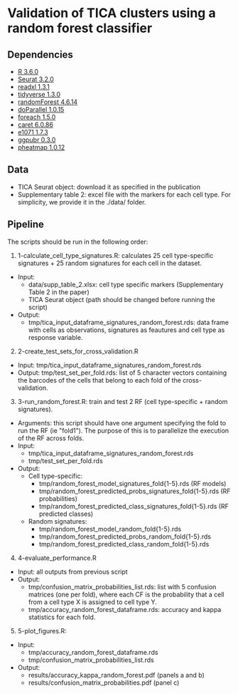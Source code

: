 # Validation of TICA clusters using a random forest classifier


## Dependencies

* [R 3.6.0](https://cran.r-project.org/)
* [Seurat 3.2.0](https://cran.r-project.org/web/packages/Seurat/index.html)
* [readxl 1.3.1](https://cran.r-project.org/web/packages/readxl/index.html)
* [tidyverse 1.3.0](https://cran.r-project.org/web/packages/tidyverse/index.html)
* [randomForest 4.6.14](https://cran.r-project.org/web/packages/randomForest/index.html)
* [doParallel 1.0.15](https://cran.r-project.org/web/packages/doParallel/index.html)
* [foreach 1.5.0](https://cran.r-project.org/web/packages/foreach/index.html)
* [caret 6.0.86](https://cran.r-project.org/web/packages/caret/index.html)
* [e1071 1.7.3](https://cran.r-project.org/web/packages/e1071/index.html)
* [ggpubr 0.3.0](https://cran.r-project.org/web/packages/ggpubr/index.html)
* [pheatmap 1.0.12](https://cran.r-project.org/web/packages/pheatmap/index.html)


## Data

* TICA Seurat object: download it as specified in the publication
* Supplementary table 2: excel file with the markers for each cell type. For simplicity, we provide it in the ./data/ folder.


## Pipeline

The scripts should be run in the following order:


1. 1-calculate_cell_type_signatures.R: calculates 25 cell type-specific signatures + 25 random signatures for each cell in the dataset.
  * Input:
    * data/supp_table_2.xlsx: cell type specific markers (Supplementary Table 2 in the paper)
    * TICA Seurat object (path should be changed before running the script)
  * Output:
    * tmp/tica_input_dataframe_signatures_random_forest.rds: data frame with cells as observations, signatures as feautures and cell type as response variable.
2. 2-create_test_sets_for_cross_validation.R
  * Input: tmp/tica_input_dataframe_signatures_random_forest.rds
  * Output: tmp/test_set_per_fold.rds: list of 5 character vectors containing the barcodes of the cells that belong to each fold of the cross-validation.
3. 3-run_random_forest.R: train and test 2 RF (cell type-specific + random signatures).
  * Arguments: this script should have one argument specifying the fold to run the RF (ie "fold1"). The purpose of this is to parallelize the execution of the RF across folds.
  * Input:
    * tmp/tica_input_dataframe_signatures_random_forest.rds
    * tmp/test_set_per_fold.rds
  * Output: 
    * Cell type-specific:
      * tmp/random_forest_model_signatures_fold{1-5}.rds (RF models)
      * tmp/random_forest_predicted_probs_signatures_fold{1-5}.rds (RF probabilities)
      * tmp/random_forest_predicted_class_signatures_fold{1-5}.rds (RF predicted classes)
    * Random signatures:
      * tmp/random_forest_model_random_fold{1-5}.rds
      * tmp/random_forest_predicted_probs_random_fold{1-5}.rds
      * tmp/random_forest_predicted_class_random_fold{1-5}.rds
4. 4-evaluate_performance.R
  * Input: all outputs from previous script
  * Output:
  	* tmp/confusion_matrix_probabilities_list.rds: list with 5 confusion matrices (one per fold), where each CF is the probability that a cell from a cell type X is assigned to cell type Y.
    * tmp/accuracy_random_forest_dataframe.rds: accuracy and kappa statistics for each fold.
5. 5-plot_figures.R: 
  * Input:
    * tmp/accuracy_random_forest_dataframe.rds
    * tmp/confusion_matrix_probabilities_list.rds
  * Output: 
    * results/accuracy_kappa_random_forest.pdf (panels a and b)
    * results/confusion_matrix_probabilities.pdf (panel c)